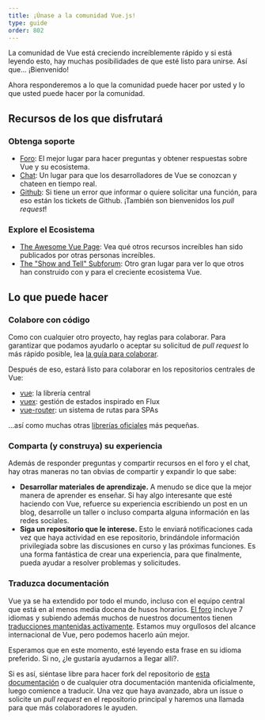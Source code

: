 ```yaml
---
title: ¡Únase a la comunidad Vue.js!
type: guide
order: 802
---
```


La comunidad de Vue está creciendo increíblemente rápido y si está leyendo esto, hay muchas posibilidades de que esté listo para unirse. Así que... ¡Bienvenido!

Ahora responderemos a lo que la comunidad puede hacer por usted y lo que usted puede hacer por la comunidad.

## Recursos de los que disfrutará

### Obtenga soporte

- [Foro](https://forum.vuejs.org/): El mejor lugar para hacer preguntas y obtener respuestas sobre Vue y su ecosistema.
- [Chat](https://chat.vuejs.org/): Un lugar para que los desarrolladores de Vue se conozcan y chateen en tiempo real.
- [Github](https://github.com/vuejs): Si tiene un error que informar o quiere solicitar una función, para eso están los tickets de Github. ¡También son bienvenidos los _pull request_!

### Explore el Ecosistema

- [The Awesome Vue Page](https://github.com/vuejs/awesome-vue): Vea qué otros recursos increíbles han sido publicados por otras personas increíbles.
- [The "Show and Tell" Subforum](https://forum.vuejs.org/c/show-and-tell): Otro gran lugar para ver lo que otros han construido con y para el creciente ecosistema Vue.

## Lo que puede hacer

### Colabore con código

Como con cualquier otro proyecto, hay reglas para colaborar. Para garantizar que podamos ayudarlo o aceptar su solicitud de _pull request_ lo más rápido posible, lea [la guía para colaborar](https://github.com/vuejs/vue/blob/dev/.github/CONTRIBUTING.md).

Después de eso, estará listo para colaborar en los repositorios centrales de Vue:

- [vue](https://github.com/vuejs/vue): la librería central
- [vuex](https://github.com/vuejs/vuex): gestión de estados inspirado en Flux
- [vue-router](https://github.com/vuejs/vue-router): un sistema de rutas para SPAs

...así como muchas otras [librerías oficiales](https://github.com/vuejs) más pequeñas.

### Comparta (y construya) su experiencia

Además de responder preguntas y compartir recursos en el foro y el chat, hay otras maneras no tan obvias de compartir y expandir lo que sabe:

- **Desarrollar materiales de aprendizaje.** A menudo se dice que la mejor manera de aprender es enseñar. Si hay algo interesante que esté haciendo con Vue, refuerce su experiencia escribiendo un post en un blog, desarrolle un taller o incluso comparta alguna información en las redes sociales.
- **Siga un repositorio que le interese.** Esto le enviará notificaciones cada vez que haya actividad en ese repositorio, brindándole información privilegiada sobre las discusiones en curso y las próximas funciones. Es una forma fantástica de crear una experiencia, para que finalmente, pueda ayudar a resolver problemas y solicitudes.

### Traduzca documentación

Vue ya se ha extendido por todo el mundo, incluso con el equipo central que está en al menos media docena de husos horarios. [El foro](https://forum.vuejs.org/) incluye 7 idiomas y subiendo además muchos de nuestros documentos tienen [traducciones mantenidas activamente](https://github.com/vuejs?utf8=%E2%9C%93&query=vuejs.org). Estamos muy orgullosos del alcance internacional de Vue, pero podemos hacerlo aún mejor.

Esperamos que en este momento, esté leyendo esta frase en su idioma preferido. Si no, ¿le gustaría ayudarnos a llegar allí?.

Si es así, siéntase libre para hacer fork del repositorio de [esta documentación](https://github.com/vuejs/vuejs.org/) o de cualquier otra documentación mantenida oficialmente, luego comience a traducir. Una vez que haya avanzado, abra un issue o solicite un _pull request_ en el repositorio principal y haremos una llamada para que más colaboradores le ayuden.
